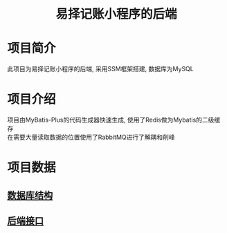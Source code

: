<h1  align="center">
     <span  align="center"> 
 	 	易择记账小程序的后端
     </span>
</h1>

# 项目简介
此项目为易择记账小程序的后端, 采用SSM框架搭建, 数据库为MySQL    

# 项目介绍
项目由MyBatis-Plus的代码生成器快速生成, 使用了Redis做为Mybatis的二级缓存    
在需要大量读取数据的位置使用了RabbitMQ进行了解耦和削峰

# 项目数据
## [数据库结构](https://moumiao0.github.io/EzKeeper-html-docs/index.html)

## [后端接口](https://documenter.getpostman.com/view/23398425/2s7YmwB4Rm#0e3c356e-71cf-4800-837d-48350acf6920)

